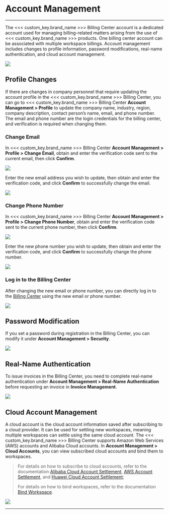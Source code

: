 # Account Management
---

The <<< custom_key.brand_name >>> Billing Center account is a dedicated account used for managing billing-related matters arising from the use of <<< custom_key.brand_name >>> products. One billing center account can be associated with multiple workspace billings. Account management includes changes to profile information, password modifications, real-name authentication, and cloud account management.

![](img/7.account_1.png)


## Profile Changes

If there are changes in company personnel that require updating the account profile in the <<< custom_key.brand_name >>> Billing Center, you can go to <<< custom_key.brand_name >>> Billing Center **Account Management > Profile** to update the company name, industry, region, company description, contact person’s name, email, and phone number. The email and phone number are the login credentials for the billing center, and verification is required when changing them.

### Change Email

In <<< custom_key.brand_name >>> Billing Center **Account Management > Profile > Change Email**, obtain and enter the verification code sent to the current email, then click **Confirm**.

![](img/7.account_2.png)

Enter the new email address you wish to update, then obtain and enter the verification code, and click **Confirm** to successfully change the email.

![](img/7.account_3.png)


### Change Phone Number

In <<< custom_key.brand_name >>> Billing Center **Account Management > Profile > Change Phone Number**, obtain and enter the verification code sent to the current phone number, then click **Confirm**.

![](img/7.account_4.png)

Enter the new phone number you wish to update, then obtain and enter the verification code, and click **Confirm** to successfully change the phone number.

![](img/7.account_5.png)


### Log in to the Billing Center

After changing the new email or phone number, you can directly log in to the [Billing Center](https://boss.guance.com/#/signin) using the new email or phone number.

![](img/7.account_6.png)


## Password Modification

If you set a password during registration in the Billing Center, you can modify it under **Account Management > Security**.

![](img/7.account_7.png)

## Real-Name Authentication

To issue invoices in the Billing Center, you need to complete real-name authentication under **Account Management > Real-Name Authentication** before requesting an invoice in **Invoice Management**.

![](img/7.account_8.png)


## Cloud Account Management

A cloud account is the cloud account information saved after subscribing to a cloud provider. It can be used for settling new workspaces, meaning multiple workspaces can settle using the same cloud account. The <<< custom_key.brand_name >>> Billing Center supports Amazon Web Services (AWS) accounts and Alibaba Cloud accounts. In **Account Management > Cloud Accounts**, you can view subscribed cloud accounts and bind them to workspaces.

> For details on how to subscribe to cloud accounts, refer to the documentation [Alibaba Cloud Account Settlement](../../billing/billing-account/aliyun-account.md), [AWS Account Settlement](../../billing/billing-account/aws-account.md), and [Huawei Cloud Account Settlement](../../billing/billing-account/huaweicloud-account.md);
>
> For details on how to bind workspaces, refer to the documentation [Bind Workspace](../../billing/cost-center/workspace-management.md).

![](img/15.aws_5.png)

---